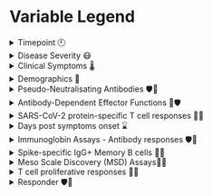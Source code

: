 # Variable Legend



<details>

<summary>Timepoint <span data-gb-custom-inline data-tag="emoji" data-code="1f559">🕙</span></summary>

**Variables**&#x20;

* `Timepoint`

**Description**

* This variable represents the day the sample was acquired after a positive SARS-CoV-2 PCR test was received&#x20;
* Most donors had samples taken at&#x20;
  * Day 1: When donor tested positive for SARS-CoV-2 (Within acute phase of infection)
  * Day 28: \~ 1 month post infection (near start of convalescent phase)
  * Day 56: \~ 2 months post infection&#x20;
  * Day 90: \~ 3 months post infection&#x20;
  * Day 120: \~ 4 months post infection&#x20;
  * Day 180: \~ 6 months post infection

</details>

<details>

<summary>Disease Severity <span data-gb-custom-inline data-tag="emoji" data-code="1f637">😷</span></summary>

**Variables**&#x20;

* `Disease severity`

**Description**

* Categorical variable describing the severity of the SARS-CoV-2 symptoms experienced by the donors
* The donors would be classified as `asymptomatic` if no symptoms were present, and symptomatic donors were classified as `mild` or `severe`

</details>

<details>

<summary>Clinical Symptoms <span data-gb-custom-inline data-tag="emoji" data-code="1f321">🌡️</span></summary>

**Variables**&#x20;

* `Fever` , `Cough`, `Change or loss of taste`, `Anosmia`, `Fatigue`, `Shortness of breath`, `Nasal congestion`, `Sore throat`, `Myalgia`, `Arthralgia`, `Headache`, `Diarrhoea`, `Vomiting`, `Nausea`, `Chest pain`, `Anorexia`, `Asthma`

**Description**

* Categorical variables describing whether a donor reported having symptoms specific to SARS-CoV-2 infection&#x20;
* These variables are assigned **binary values**, with `0` indicating the donor did not present that symptom and `1` indicating that the donor reported that symptom when sample was taken

</details>

<details>

<summary>Demographics <span data-gb-custom-inline data-tag="emoji" data-code="1f464">👤</span></summary>

**Variables**&#x20;

* `Sex` , `Age`

**Description**

* **Sex**: Donors were assigned as male (`m`) or female (`f`)
* **Age**: Age of donor determined in years

</details>

<details>

<summary>Pseudo-Neutralisating Antibodies <span data-gb-custom-inline data-tag="emoji" data-code="1f6e1">🛡️</span>🦠</summary>

**Variables**&#x20;

* `pseudoNA Abs`&#x20;

**Description**

* A measurement of the concentration of neutralizing antibodies from a donor sample required to inhibit 50% of the infection by a SARS-CoV-2 pseudovirus&#x20;
* Briefly, this experiment is performed by incubating a plasma sample from a donor with a lentivirus-based SARS-CoV-2 pseudovirus particle expressing the spike protein. The mixture is then incubated with HEK 293 ACE2-transfected cells.
* Neutralisation titers are reported as the reciprocal of the plasma dilution conferring 50% inhibition (ID50) of pseudovirus infection

</details>

<details>

<summary>Antibody-Dependent Effector Functions <span data-gb-custom-inline data-tag="emoji" data-code="1f9ea">🧪</span><span data-gb-custom-inline data-tag="emoji" data-code="1f6e1">🛡️</span></summary>

**Variables**&#x20;

* `ADCD` , `ADMP` , `ADNKA`, `ADNP`

**Description**

* A measurement of the effector function activity of the antibodies in relation to the neutralisation of the virus&#x20;
* Variable names:&#x20;
  * `ADCD`: Antibody-dependent complement deposition&#x20;
  * `ADMP`: Antibody-dependent monocyte phagocytosis
  * `ADNKA`: Antibody-dependent NK cell activation&#x20;
  * `ADNP`: Antibody-dependent neutrophil phagocytosis&#x20;

</details>

<details>

<summary>SARS-CoV-2 protein-specific T cell responses 🦠🔬</summary>

**Variables**&#x20;

* `M T cells elispot` , `NP T cells elispot`, `nsp3b T cells elispot` , `ORF3 T cells elispot`, `S1 T cells elispot`, `S2 T cells elispot`, `Total pos T cells elispot`

**Description**

* These are variables that were measured using interferon-gamma enzyme-linked immunospot (ELISpot) assays. Specifically, this assay was used to measure T cells that recognize varying proteins in the virus
* Variable names:&#x20;
  * `M T cells elispot` , `NP T cells elispot`, `nsp3b T cells elispot` , `ORF3 T cells elispot`, `S1 T cells elispot`, `S2 T cells elispot` : The first term in the variable name (`M`, `NP`, `nsp3b`, `ORF3`, `S1`, `S2`) are **SARS-CoV-2 proteins**. Hence the T cells variables are measuring the number of T cells that specifically respond to their corresponding protein.&#x20;
  * `Total pos T cells elispot`: Total T cells measured using the CEFT positive control peptides

</details>

<details>

<summary>Days post symptoms onset <span data-gb-custom-inline data-tag="emoji" data-code="231b">⌛</span></summary>

**Variables**&#x20;

* `Days pso`&#x20;

**Description**

* This variable refers to the number of days after the onset of symptoms for a donor&#x20;

</details>

<details>

<summary>Immunoglobin Assays - Antibody responses <span data-gb-custom-inline data-tag="emoji" data-code="1f6e1">🛡️</span><span data-gb-custom-inline data-tag="emoji" data-code="1f52c">🔬</span></summary>

**Variables**&#x20;

* `S-IgA` , `S-IgG1` ,`S-IgG2` ,`S-IgG3` , `S-IgG4` , `S-IgM` ,  `S-IgA memB SARS-CoV2` , `S-IgG memB SARS-CoV2` , `N-IgG`, `S-IgG`

**Description**

* These variables refer to the concentrations of various immunoglobin antibodies with different targets&#x20;
* Variable names:&#x20;
  * `S-IgA`: Concentration of immunoglobin A antibodies targeting the spike protein&#x20;
  * `S-IgG`: Concentration of immunoglobin G antibodies targeting the spike protein
  * `S-IgG1` ,`S-IgG2` ,`S-IgG3` , `S-IgG4`: Concentration of immunoglobin G subclasses targeting the spike protein
  * `S-IgM`: Concentration of immunoglobin M antibodies targeting the spike protein&#x20;
  * `S-IgA memB SARS-CoV2`: Concentration of immunoglobin A antibodies produced by memory B cells specific to the spike protein&#x20;
  * `S-IgG memB SARS-CoV2`: Concentration of immunoglobin G antibodies produced by memory B cells specific to the spike protein&#x20;
  * `N-IgG`: Concentration of immunoglobin G antibodies targeting the nucleoprotein

</details>

<details>

<summary>Spike-specific IgG+ Memory B cells <span data-gb-custom-inline data-tag="emoji" data-code="1f4ad">💭</span>🦠</summary>

**Variables**&#x20;

* `memB 229E` , `memB HKU1` ,`memB NL63` ,`MemB OC43` , `B cells elispot`

**Description**

* These variables refer to the concentration of memory B cells that react to various spike proteins in different types of coronavirus
* Variable names:&#x20;
  * `B cells elispot`refers to the number of memory B cells specific to the general SARS-CoV-2 spike glycoprotein
  * `memB 229E` , `memB HKU1` ,`memB NL63` ,`MemB OC43`refer to the number of memory B cells specific to the coronavirus strain in the variable name. These are seasonal coronaviruses&#x20;

</details>

<details>

<summary>Meso Scale Discovery (MSD) Assays<span data-gb-custom-inline data-tag="emoji" data-code="1f52c">🔬</span><span data-gb-custom-inline data-tag="emoji" data-code="1f9ea">🧪</span></summary>

**Variables**&#x20;

* `229e MSD` , `SARS-CoV1 S MSD`, `SARS-CoV2 N MSD`, `SARS-CoV2 RBD MSD`, `SARS-CoV2 S MSD`, `HcoV-HKU1 S MSD`, `MERS S MSD`, `NL63 S MSD`, `OC43 S MSD`

**Description**

* These variables are the measurements of antibody levels to various virus spike proteins and other relevant antigens via a MSD multiplexed immunoassay&#x20;
* Variable names:&#x20;
  * `229e MSD`, `HcoV-HKU1 S MSD`, `NL63 S MSD`, `OC43 S MSD`: Antibody levels in response to seasonal coronavirus spike proteins
  * `SARS-CoV1 S MSD`: Antibody levels in response to SARS-CoV-1 coronavirus spike protein
  * `SARS-CoV2 S MSD`: Antibody levels in response to SARS-CoV-2 coronavirus spike protein
  * `SARS-CoV2 N MSD`: Antibody levels in response to SARS-CoV-2 coronavirus nucleoprotein
  * `SARS-CoV2 RBD MSD`: Antibody levels in response to SARS-CoV-2 coronavirus receptor-binding domain&#x20;
  * `MERS S MSD`: Antibody levels in response to Middle East Respiratory Syndrome (MERS) spike protein

</details>

<details>

<summary>T cell proliferative responses 🦠🔬</summary>

**Variables**&#x20;

* `Proliferation M CD4`, `Proliferation M CD8`, `Proliferation NP CD4`, `Proliferation NP CD8`, `Proliferation ORF3 CD4`, `Proliferation ORF3 CD8`, `Proliferation ORF8 CD4`, `Proliferation ORF8 CD8`, `Proliferation S1 CD4`, `Proliferation S1 CD8`, `Proliferation S2 CD4`, `Proliferation S2 CD8`

**Description**

* These variables are the measurement of T cell (specifically CD4 and CD8 T cells) proliferative responses against various SARS-CoV-2 proteins&#x20;

</details>

<details>

<summary>Responder <span data-gb-custom-inline data-tag="emoji" data-code="1f6e1">🛡️</span><span data-gb-custom-inline data-tag="emoji" data-code="1f4aa">💪</span></summary>

**Variables**&#x20;

* `Responder`&#x20;

**Description**

* This variable refers to the outcome of immune response durability. A donor is assigned a status of `low` or `high` responder&#x20;
* Responder status was calculated based on the titer of the anti-nucleocapsid-specific antibodies measured 6 months post symptoms onset.
* anti-N Ab titer ≥ 1.4 = High responder (seropositive). Low responders were donors who were seronegative&#x20;



</details>
